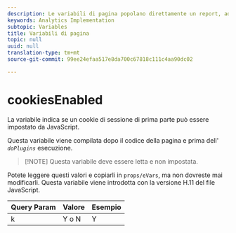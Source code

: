 ```yaml
---
description: Le variabili di pagina popolano direttamente un report, ad esempio pageName, List Props, List Variables e così via.
keywords: Analytics Implementation
subtopic: Variables
title: Variabili di pagina
topic: null
uuid: null
translation-type: tm+mt
source-git-commit: 99ee24efaa517e8da700c67818c111c4aa90dc02

---
```





# cookiesEnabled

La variabile indica se un cookie di sessione di prima parte può essere impostato da JavaScript.


<!-- 

cookiesenabled.xml

 -->

Questa variabile viene compilata dopo il codice della pagina e prima dell' *`doPlugins`* esecuzione.

> [!NOTE] Questa variabile deve essere letta e non impostata.

Potete leggere questi valori e copiarli in `props/eVars`, ma non dovreste mai modificarli. Questa variabile viene introdotta con la versione H.11 del file JavaScript.

| Query Param | Valore | Esempio |
|---|---|---|
| k | Y o N | Y |
